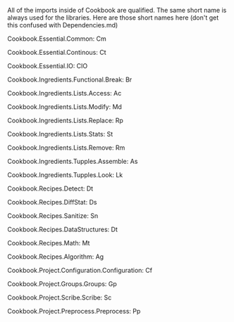 All of the imports inside of Cookbook are qualified. The same short name is always used for the libraries. Here are those short names here (don't get this confused with Dependencies.md)

Cookbook.Essential.Common: Cm

Cookbook.Essential.Continous: Ct

Cookbook.Essential.IO: CIO

Cookbook.Ingredients.Functional.Break: Br

Cookbook.Ingredients.Lists.Access: Ac

Cookbook.Ingredients.Lists.Modify: Md

Cookbook.Ingredients.Lists.Replace: Rp

Cookbook.Ingredients.Lists.Stats: St

Cookbook.Ingredients.Lists.Remove: Rm

Cookbook.Ingredients.Tupples.Assemble: As

Cookbook.Ingredients.Tupples.Look: Lk

Cookbook.Recipes.Detect: Dt

Cookbook.Recipes.DiffStat: Ds

Cookbook.Recipes.Sanitize: Sn

Cookbook.Recipes.DataStructures: Dt

Cookbook.Recipes.Math: Mt

Cookbook.Recipes.Algorithm: Ag

Cookbook.Project.Configuration.Configuration: Cf

Cookbook.Project.Groups.Groups: Gp

Cookbook.Project.Scribe.Scribe: Sc

Cookbook.Project.Preprocess.Preprocess: Pp
